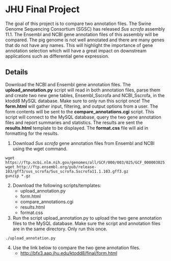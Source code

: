 # JHU Final Project
The goal of this project is to compare two annotation files.  The Swine Genome Sequencing Consortium (SGSC) has released *Sus scrofa* assembly 11.1.  The Ensembl and NCBI gene annotation files of this assembly will be compared.  The pig genome is not well annotated and there are many genes that do not have any names.  This will highlight the importance of gene annotation selection which will have a great impact on downstream applications such as differential gene expression.

## Details
Download the NCBI and Ensembl gene annotation files.  The **upload_annotation.py** script will read in both annotation files, parse them and create two new gene tables, Ensembl_Sscrofa and NCBI_Sscrofa, in the ktodd8 MySQL database.  Make sure to only run this script once!  The **form.html** will gather input, filtering, and output options from a user.  The form contents will be sent to the **compare_annotations.cgi** script.  This script will connect to the MySQL database, query the two gene annotation files and report summaries and statistics.  The results are sent the **results.html** template to be displayed.  The **format.css** file will aid in formatting for the results.

1. Download *Sus scrofa* gene annotation files from Ensembl and NCBI using the wget command.
```
wget https://ftp.ncbi.nlm.nih.gov/genomes/all/GCF/000/003/025/GCF_000003025.6_Sscrofa11.1/GCF_000003025.6_Sscrofa11.1_genomic.gff.gz
wget http://ftp.ensembl.org/pub/release-103/gff3/sus_scrofa/Sus_scrofa.Sscrofa11.1.103.gff3.gz
gunzip *.gz
```
2. Download the following scripts/templates:
      - upload_annotation.py
      - form.html
      - compare_annotations.cgi
      - results.html
      - format.css
3. Run the script upload_annotation.py to upload the two gene annotation files to the MySQL database.  Make sure the script and annotation files are in the same directory.  Only run this once.
```
./upload_annotation.py
```
4. Use the link below to compare the two gene annotation files.
      - http://bfx3.aap.jhu.edu/ktodd8/final/form.html
